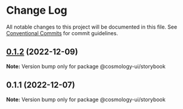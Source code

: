 # Change Log

All notable changes to this project will be documented in this file.
See [Conventional Commits](https://conventionalcommits.org) for commit guidelines.

## [0.1.2](https://github.com/cosmology-tech/cosmology-ui/compare/@cosmology-ui/storybook@0.1.1...@cosmology-ui/storybook@0.1.2) (2022-12-09)

**Note:** Version bump only for package @cosmology-ui/storybook





## 0.1.1 (2022-12-07)

**Note:** Version bump only for package @cosmology-ui/storybook
